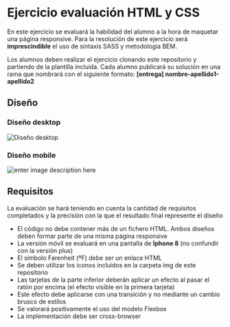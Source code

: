 # Ejercicio evaluación HTML y CSS

En este ejercicio se evaluará la habilidad del alumno a la hora de maquetar una página responsive. Para la resolución de este ejercicio será **imprescindible** el uso de sintaxis SASS y metodología BEM.

Los alumnos deben realizar el ejercicio clonando este repositorio y partiendo de la plantilla incluida. Cada alumno publicará su solución en una rama que nombrará con el siguiente formato: **[entrega] nombre-apellido1-apellido2**


## Diseño

### Diseño desktop
![Diseño desktop](https://i.imgur.com/P14vt1W.png)
### Diseño mobile
![enter image description here](https://i.imgur.com/UQpxyGz.png)
## Requisitos

La evaluación se hará teniendo  en cuenta la cantidad de requisitos completados y la precisión con la que el resultado final represente el diseño

- El código no debe contener más de un fichero HTML. Ambos diseños deben formar parte de una misma página  responsive
- La versión móvil se evaluará en una pantalla de **Iphone 8** (no confundir con la versión plus)
- El simbolo Farenheit (ºF) debe ser un enlace HTML
- Se deben utilizar los iconos incluidos en la carpeta img de este repositorio
- Las tarjetas de la parte inferior deberán aplicar un efecto al pasar el ratón por encima (el efecto visible en la primera tarjeta)
- Este efecto debe aplicarse con una transición y no mediante un cambio brusco de estilos
- Se valorará positivamente el uso del modelo Flexbox
- La implementación debe ser cross-browser
